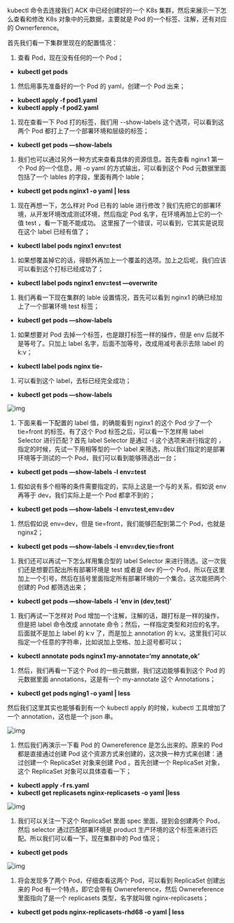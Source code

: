  kubectl 命令去连接我们 ACK 中已经创建好的一个 K8s 集群，然后来展示一下怎么查看和修改 K8s 对象中的元数据，主要就是 Pod 的一个标签、注解，还有对应的 Ownerference。



首先我们看一下集群里现在的配置情况：



1. 查看 Pod，现在没有任何的一个 Pod；

- **kubectl get pods**



1. 然后用事先准备好的一个 Pod 的 yaml，创建一个 Pod 出来；

- **kubectl apply -f pod1.yaml**
- **kubectl apply -f pod2.yaml**



1. 现在查看一下 Pod 打的标签，我们用 --show-labels 这个选项，可以看到这两个 Pod 都打上了一个部署环境和层级的标签；

- **kubectl get pods —show-labels**



1. 我们也可以通过另外一种方式来查看具体的资源信息。首先查看 nginx1 第一个 Pod 的一个信息，用 -o  yaml 的方式输出，可以看到这个 Pod 元数据里面包括了一个 lables 的字段，里面有两个 lable；

- **kubectl get pods nginx1 -o yaml | less**



1. 现在再想一下，怎么样对 Pod 已有的 lable 进行修改？我们先把它的部署环境，从开发环境改成测试环境，然后指定 Pod 名字，在环境再加上它的一个值 test ，看一下能不能成功。 这里报了一个错误，可以看到，它其实是说现在这个 label 已经有值了；

- **kubectl label pods nginx1 env=test**



1. 如果想覆盖掉它的话，得额外再加上一个覆盖的选项。加上之后呢，我们应该可以看到这个打标已经成功了；

- **kubectl label pods nginx1 env=test —overwrite**



1. 我们再看一下现在集群的 lable 设置情况，首先可以看到 nginx1 的确已经加上了一个部署环境 test 标签；

- **kubectl get pods —show-labels**



1. 如果想要对 Pod 去掉一个标签，也是跟打标签一样的操作，但是 env 后就不是等号了。只加上 label 名字，后面不加等号，改成用减号表示去除 label 的 k:v；

- **kubectl label pods nginx tie-**



1. 可以看到这个 label，去标已经完全成功；

- **kubectl get pods —show-labels**



![img](https://mmbiz.qpic.cn/mmbiz_png/yvBJb5IiafvmRkAnibicCSPj1g7QSYheDG66Mia189zRqafiaWP73dWic8WgLDCYlpFeWeBckU5uLDSMdlFD9ERicxu6g/640?wx_fmt=png&tp=webp&wxfrom=5&wx_lazy=1&wx_co=1)



1. 下面来看一下配置的 label 值，的确能看到 nginx1 的这个 Pod 少了一个 tie=front 的标签。有了这个 Pod 标签之后，可以看一下怎样用 label Selector 进行匹配？首先 label Selector 是通过 -l 这个选项来进行指定的 ，指定的时候，先试一下用相等型的一个 label 来筛选，所以我们指定的是部署环境等于测试的一个 Pod，我们可以看到能够筛选出一台；

- **kubectl get pods —show-labels -l env=test**



1. 假如说有多个相等的条件需要指定的，实际上这是一个与的关系，假如说 env 再等于 dev，我们实际上是一个 Pod 都拿不到的；

- **kubectl get pods —show-labels -l env=test,env=dev**



1. 然后假如说 env=dev，但是 tie=front，我们能够匹配到第二个 Pod，也就是 nginx2；

- **kubectl get pods —show-labels -l env=dev,tie=front**



1. 我们还可以再试一下怎么样用集合型的 label Selector 来进行筛选。这一次我们还是想要匹配出所有部署环境是 test 或者是 dev 的一个 Pod，所以在这里加上一个引号，然后在括号里面指定所有部署环境的一个集合。这次能把两个创建的 Pod 都筛选出来；

- **kubectl get pods —show-labels -l ’env in (dev,test)’**



1. 我们再试一下怎样对 Pod 增加一个注解，注解的话，跟打标是一样的操作，但是把 label 命令改成 annotate 命令；然后，一样指定类型和对应的名字。后面就不是加上 label 的 k:v 了，而是加上 annotation 的 k:v。这里我们可以指定一个任意的字符串，比如说加上空格、加上逗号都可以；

- **kubectl annotate pods nginx1 my-annotate=‘my annotate,ok’**



1. 然后，我们再看一下这个 Pod 的一些元数据，我们这边能够看到这个 Pod 的元数据里面 annotations，这是有一个 my-annotate 这个 Annotations；

- **kubectl get pods nging1 -o yaml | less**



然后我们这里其实也能够看到有一个 kubectl apply 的时候，kubectl 工具增加了一个 annotation，这也是一个 json 串。

![img](https://mmbiz.qpic.cn/mmbiz_png/yvBJb5IiafvmRkAnibicCSPj1g7QSYheDG6tVz7pgObibia5r4Lu4MOr6yetKzRNHNR8Fm24gHUQ9Ik5M0cyTwPuOOg/640?wx_fmt=png&tp=webp&wxfrom=5&wx_lazy=1&wx_co=1)



1. 然后我们再演示一下看 Pod 的 Ownereference 是怎么出来的。原来的 Pod 都是直接通过创建 Pod 这个资源方式来创建的，这次换一种方式来创建：通过创建一个 ReplicaSet 对象来创建 Pod 。首先创建一个 ReplicaSet 对象，这个 ReplicaSet 对象可以具体查看一下；

- **kubectl apply -f rs.yaml**
- **kubectl get replicasets  nginx-replicasets -o yaml |less**



![img](https://mmbiz.qpic.cn/mmbiz_png/yvBJb5IiafvmRkAnibicCSPj1g7QSYheDG6z8x4xibYLMuTiahh4JsK0RicK5XY4Jbc9PSa3P1qhKUOsRD7cAbelK0gQ/640?wx_fmt=png&tp=webp&wxfrom=5&wx_lazy=1&wx_co=1)



1. 我们可以关注一下这个 ReplicaSet 里面 spec 里面，提到会创建两个 Pod，然后 selector 通过匹配部署环境是 product 生产环境的这个标签来进行匹配。所以我们可以看一下，现在集群中的 Pod 情况；

- **kubectl get pods**



![img](https://mmbiz.qpic.cn/mmbiz_png/yvBJb5IiafvmRkAnibicCSPj1g7QSYheDG6nswEia7CrG7gK8AM0rNAu5Xq7O7nTyPjZggibg1nlCLRlJXiadQHHdsHQ/640?wx_fmt=png&tp=webp&wxfrom=5&wx_lazy=1&wx_co=1)



1. 将会发现多了两个 Pod，仔细查看这两个 Pod，可以看到 ReplicaSet 创建出来的 Pod 有一个特点，即它会带有 Ownereference，然后 Ownereference 里面指向了是一个 replicasets 类型，名字就叫做 nginx-replicasets；

- **kubectl get pods nginx-replicasets-rhd68 -o yaml | less**